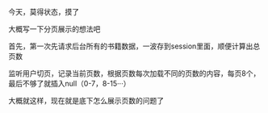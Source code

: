 今天，莫得状态，摸了

大概写一下分页展示的想法吧

首先，第一次先请求后台所有的书籍数据，一波存到session里面，顺便计算出总页数

监听用户切页，记录当前页数，根据页数每次加载不同的页数的内容，每页8个，最后不够了就插入null（0-7，8-15···）

大概就这样，现在就是底下怎么展示页数的问题了